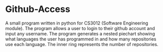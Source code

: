 # Github-Access
A small program written in python for CS3012 (Software Engineering module). The program allows a user to login to their github account and input any username. The program generates a nested piechart showing what languages the user has programmed in and how many repositories use each language. The inner ring represents the number of repositories.
